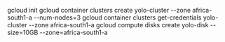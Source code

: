 gcloud init
gcloud container clusters create yolo-cluster --zone africa-south1-a --num-nodes=3
gcloud container clusters get-credentials yolo-cluster --zone africa-south1-a
gcloud compute disks create yolo-disk --size=10GB --zone=africa-south1-a
